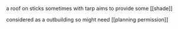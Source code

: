a roof on sticks
sometimes with tarp
aims to provide some [[shade]]

considered as a outbuilding so might need [[planning permission]]